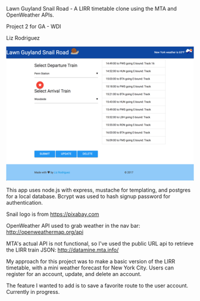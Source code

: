 Lawn Guyland Snail Road - A LIRR timetable clone using the MTA and OpenWeather APIs.

Project 2 for GA - WDI

Liz Rodriguez

![project2](https://github.com/lizrodriguez/lawnguylandsnailroad/blob/master/other_files/screenshot.png)

This app uses node.js with express, mustache for templating, and postgres for a local database.
Bcrypt was used to hash signup password for authentication.

Snail logo is from  https://pixabay.com

OpenWeather API used to grab weather in the nav bar: http://openweathermap.org/api

MTA's actual API is not functional, so I've used the public URL api to retrieve the LIRR train JSON:  http://datamine.mta.info/

My approach for this project was to make a basic version of the LIRR timetable, with a mini weather forecast for New York City. Users can register for an account, update, and delete an account.

The feature I wanted to add is to save a favorite route to the user account. Currently in progress.
